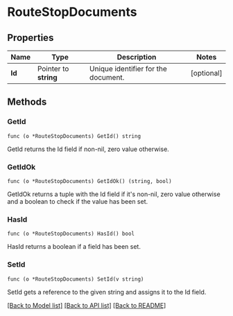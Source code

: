 # RouteStopDocuments

## Properties

Name | Type | Description | Notes
------------ | ------------- | ------------- | -------------
**Id** | Pointer to **string** | Unique identifier for the document. | [optional] 

## Methods

### GetId

`func (o *RouteStopDocuments) GetId() string`

GetId returns the Id field if non-nil, zero value otherwise.

### GetIdOk

`func (o *RouteStopDocuments) GetIdOk() (string, bool)`

GetIdOk returns a tuple with the Id field if it's non-nil, zero value otherwise
and a boolean to check if the value has been set.

### HasId

`func (o *RouteStopDocuments) HasId() bool`

HasId returns a boolean if a field has been set.

### SetId

`func (o *RouteStopDocuments) SetId(v string)`

SetId gets a reference to the given string and assigns it to the Id field.


[[Back to Model list]](../README.md#documentation-for-models) [[Back to API list]](../README.md#documentation-for-api-endpoints) [[Back to README]](../README.md)



